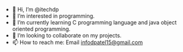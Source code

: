 - 👋 Hi, I’m @itechdp
- 👀 I’m interested in programming.
- 🌱 I’m currently learning C programming language and java object oriented programming. 
- 💞️ I’m looking to collaborate on my projects.
- 📫 How to reach me: Email infodpatel15@gmail.com

<!---
itechdp/itechdp is a ✨ special ✨ repository because its `README.md` (this file) appears on your GitHub profile.
You can click the Preview link to take a look at your changes.
--->

